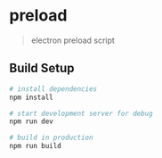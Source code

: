 # preload

> electron preload script

## Build Setup

``` bash
# install dependencies
npm install

# start development server for debug
npm run dev

# build in production
npm run build
```

